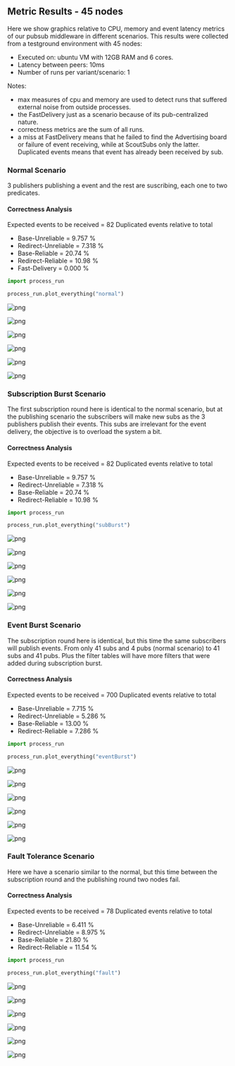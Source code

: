 ## Metric Results - 45 nodes
Here we show graphics relative to CPU, memory and event latency metrics of our pubsub middleware in different scenarios. This results were collected from a testground environment with 45 nodes:
- Executed on: ubuntu VM with 12GB RAM and 6 cores.
- Latency between peers: 10ms
- Number of runs per variant/scenario: 1

Notes:
- max measures of cpu and memory are used to detect runs that suffered external noise from outside processes.
- the FastDelivery just as a scenario because of its pub-centralized nature.
- correctness metrics are the sum of all runs.
- a miss at FastDelivery means that he failed to find the Advertising board or failure of event receiving, while at ScoutSubs only the latter. Duplicated events means that event has already been received by sub.

### Normal Scenario
3 publishers publishing a event and the rest are suscribing, each one to two predicates.

#### Correctness Analysis
Expected events to be received = 82
Duplicated events relative to total
- Base-Unreliable     = 9.757 %
- Redirect-Unreliable = 7.318 %
- Base-Reliable       = 20.74 %
- Redirect-Reliable   = 10.98 %
- Fast-Delivery       = 0.000 %


```python
import process_run

process_run.plot_everything("normal")
```


    
![png](output_1_0.png)
    



    
![png](output_1_1.png)
    



    
![png](output_1_2.png)
    



    
![png](output_1_3.png)
    



    
![png](output_1_4.png)
    


    



    
![png](output_1_6.png)
    


    


### Subscription Burst Scenario
The first subscription round here is identical to the normal scenario, but at the publishing scenario the subscribers will make new subs as the 3 publishers publish their events. This subs are irrelevant for the event delivery, the objective is to overload the system a bit.

#### Correctness Analysis
Expected events to be received = 82
Duplicated events relative to total
- Base-Unreliable     = 9.757 %
- Redirect-Unreliable = 7.318 %
- Base-Reliable       = 20.74 %
- Redirect-Reliable   = 10.98 %


```python
import process_run

process_run.plot_everything("subBurst")
```


    
![png](output_3_0.png)
    



    
![png](output_3_1.png)
    



    
![png](output_3_2.png)
    



    
![png](output_3_3.png)
    



    
![png](output_3_4.png)
    


    



    
![png](output_3_6.png)
    


    


### Event Burst Scenario
The subscription round here is identical, but this time the same subscribers will publish events. From only 41 subs and 4 pubs (normal scenario) to 41 subs and 41 pubs. Plus the filter tables will have more filters that were added during subscription burst.

#### Correctness Analysis
Expected events to be received = 700
Duplicated events relative to total
- Base-Unreliable     = 7.715 %
- Redirect-Unreliable = 5.286 %
- Base-Reliable       = 13.00 %
- Redirect-Reliable   = 7.286 %


```python
import process_run

process_run.plot_everything("eventBurst")
```


    
![png](output_5_0.png)
    



    
![png](output_5_1.png)
    



    
![png](output_5_2.png)
    



    
![png](output_5_3.png)
    



    
![png](output_5_4.png)
    


    



    
![png](output_5_6.png)
    


    


### Fault Tolerance Scenario
Here we have a scenario similar to the normal, but this time between the subscription round and the publishing round two nodes fail.

#### Correctness Analysis
Expected events to be received = 78
Duplicated events relative to total
- Base-Unreliable     = 6.411 %
- Redirect-Unreliable = 8.975 %
- Base-Reliable       = 21.80 %
- Redirect-Reliable   = 11.54 %


```python
import process_run

process_run.plot_everything("fault")
```


    
![png](output_7_0.png)
    



    
![png](output_7_1.png)
    



    
![png](output_7_2.png)
    



    
![png](output_7_3.png)
    



    
![png](output_7_4.png)
    


    



    
![png](output_7_6.png)
    


    


